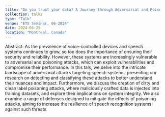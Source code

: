 ```yaml
---
title: "Do you trust your data? A Journey through Adversarial and Poisoning Attacks and Defenses on Speech Systems."
collection: talks
type: "Talk"
venue: "ETS Seminar, 06-2024"
date: 2024-06-25
location: "Montreal, Canada"
---
```


Abstract:
As the prevalence of voice-controlled devices and speech systems continues to grow, so too does the importance of ensuring their security and reliability. However, these systems are increasingly vulnerable to adversarial and poisoning attacks, which can exploit vulnerabilities and compromise their performance. In this talk, we delve into the intricate landscape of adversarial attacks targeting speech systems, presenting our research on detecting and classifying these attacks to better understand their nuances and impact. Furthermore, we discuss the creation of dirty and clean label poisoning attacks, where maliciously crafted data is injected into training datasets, and explore their implications on system integrity. We also examine a range of defenses designed to mitigate the effects of poisoning attacks, aiming to increase the resilience of speech recognition systems against such threats. 